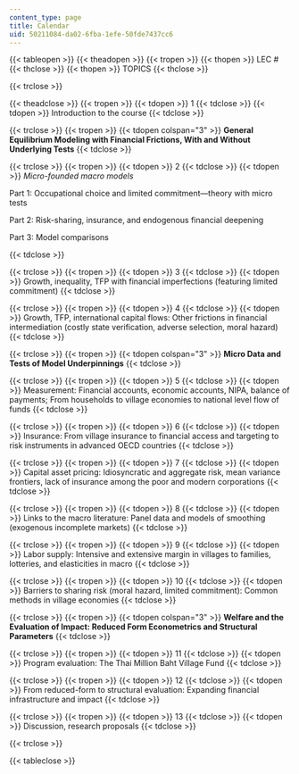 ```yaml
---
content_type: page
title: Calendar
uid: 50211084-da02-6fba-1efe-50fde7437cc6
---
```


{{< tableopen >}}
{{< theadopen >}}
{{< tropen >}}
{{< thopen >}}
LEC #
{{< thclose >}}
{{< thopen >}}
TOPICS
{{< thclose >}}

{{< trclose >}}

{{< theadclose >}}
{{< tropen >}}
{{< tdopen >}}
1
{{< tdclose >}}
{{< tdopen >}}
Introduction to the course
{{< tdclose >}}

{{< trclose >}}
{{< tropen >}}
{{< tdopen colspan="3" >}}
**General Equilibrium Modeling with Financial Frictions, With and Without Underlying Tests**
{{< tdclose >}}

{{< trclose >}}
{{< tropen >}}
{{< tdopen >}}
2
{{< tdclose >}}
{{< tdopen >}}
_Micro-founded macro models_

Part 1: Occupational choice and limited commitment—theory with micro tests

Part 2: Risk-sharing, insurance, and endogenous financial deepening

Part 3: Model comparisons


{{< tdclose >}}

{{< trclose >}}
{{< tropen >}}
{{< tdopen >}}
3
{{< tdclose >}}
{{< tdopen >}}
Growth, inequality, TFP with financial imperfections (featuring limited commitment)
{{< tdclose >}}

{{< trclose >}}
{{< tropen >}}
{{< tdopen >}}
4
{{< tdclose >}}
{{< tdopen >}}
Growth, TFP, international capital flows: Other frictions in financial intermediation (costly state verification, adverse selection, moral hazard)
{{< tdclose >}}

{{< trclose >}}
{{< tropen >}}
{{< tdopen colspan="3" >}}
**Micro Data and Tests of Model Underpinnings**
{{< tdclose >}}

{{< trclose >}}
{{< tropen >}}
{{< tdopen >}}
5
{{< tdclose >}}
{{< tdopen >}}
Measurement: Financial accounts, economic accounts, NIPA, balance of payments; From households to village economies to national level flow of funds
{{< tdclose >}}

{{< trclose >}}
{{< tropen >}}
{{< tdopen >}}
6
{{< tdclose >}}
{{< tdopen >}}
Insurance: From village insurance to financial access and targeting to risk instruments in advanced OECD countries
{{< tdclose >}}

{{< trclose >}}
{{< tropen >}}
{{< tdopen >}}
7
{{< tdclose >}}
{{< tdopen >}}
Capital asset pricing: Idiosyncratic and aggregate risk, mean variance frontiers, lack of insurance among the poor and modern corporations
{{< tdclose >}}

{{< trclose >}}
{{< tropen >}}
{{< tdopen >}}
8
{{< tdclose >}}
{{< tdopen >}}
Links to the macro literature: Panel data and models of smoothing (exogenous incomplete markets)
{{< tdclose >}}

{{< trclose >}}
{{< tropen >}}
{{< tdopen >}}
9
{{< tdclose >}}
{{< tdopen >}}
Labor supply: Intensive and extensive margin in villages to families, lotteries, and elasticities in macro
{{< tdclose >}}

{{< trclose >}}
{{< tropen >}}
{{< tdopen >}}
10
{{< tdclose >}}
{{< tdopen >}}
Barriers to sharing risk (moral hazard, limited commitment): Common methods in village economies
{{< tdclose >}}

{{< trclose >}}
{{< tropen >}}
{{< tdopen colspan="3" >}}
**Welfare and the Evaluation of Impact: Reduced Form Econometrics and Structural Parameters**
{{< tdclose >}}

{{< trclose >}}
{{< tropen >}}
{{< tdopen >}}
11
{{< tdclose >}}
{{< tdopen >}}
Program evaluation: The Thai Million Baht Village Fund
{{< tdclose >}}

{{< trclose >}}
{{< tropen >}}
{{< tdopen >}}
12
{{< tdclose >}}
{{< tdopen >}}
From reduced-form to structural evaluation: Expanding financial infrastructure and impact
{{< tdclose >}}

{{< trclose >}}
{{< tropen >}}
{{< tdopen >}}
13
{{< tdclose >}}
{{< tdopen >}}
Discussion, research proposals
{{< tdclose >}}

{{< trclose >}}

{{< tableclose >}}